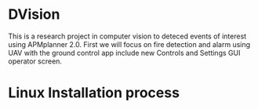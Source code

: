 # DVision

This is a research project in computer vision to deteced events of interest using APMplanner 2.0.
First we will focus on fire detection and alarm using UAV with the ground control app include new 
Controls and Settings GUI operator screen.

# Linux Installation process
